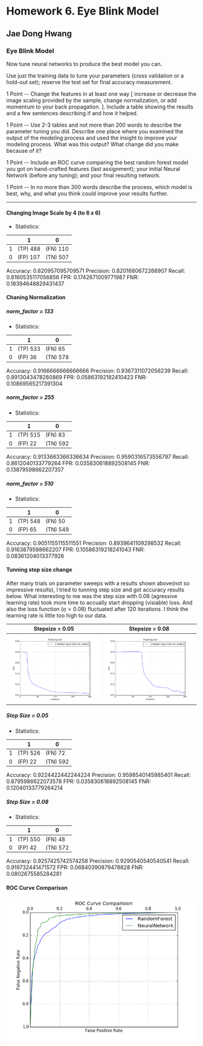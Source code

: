 # Homework 6. Eye Blink Model

## Jae Dong Hwang

### Eye Blink Model

Now tune neural networks to produce the best model you can.

Use just the training data to tune your parameters (cross validation or a hold-out set); reserve the test set for final accuracy measurement.

1 Point -- Change the features in at least one way [ increase or decrease the image scaling provided by the sample, change normalization, or add momentum to your back propagation. ]. Include a table showing the results and a few sentences describing if and how it helped.

1 Point -- Use 2-3 tables and not more than 200 words to describe the parameter tuning you did. Describe one place where you examined the output of the modeling process and used the insight to improve your modeling process. What was this output? What change did you make because of it?

1 Point -- Include an ROC curve comparing the best random forest model you got on hand-crafted features (last assignment); your initial Neural Network (before any tuning); and your final resulting network.

1 Point -- In no more than 300 words describe the process, which model is best, why, and what you think could improve your results further.

***
#### Changing Image Scale by 4 (to 6 x 6)

* Statistics: 

|     | 1        | 0        |
| --- | -------- | -------- |
| 1   | (TP) 488 | (FN) 110 |
| 0   | (FP) 107 | (TN) 507 |
Accuracy: 0.820957095709571
Precision: 0.8201680672268907
Recall: 0.8160535117056856
FPR: 0.1742671009771987
FNR: 0.18394648829431437

#### Chaning Normalization

##### norm_factor = 133

* Statistics: 

|     | 1        | 0        |
| --- | -------- | -------- |
| 1   | (TP) 533 | (FN) 65  |
| 0   | (FP) 36  | (TN) 578 |
Accuracy: 0.9166666666666666
Precision: 0.9367311072056239
Recall: 0.8913043478260869
FPR: 0.05863192182410423
FNR: 0.10869565217391304

##### norm_factor = 255

* Statistics: 

|     | 1        | 0        |
| --- | -------- | -------- |
| 1   | (TP) 515 | (FN) 83  |
| 0   | (FP) 22  | (TN) 592 |
Accuracy: 0.9133663366336634
Precision: 0.9590316573556797
Recall: 0.8612040133779264
FPR: 0.035830618892508145
FNR: 0.13879598662207357

##### norm_factor = 510

* Statistics: 

|     | 1        | 0        |
| --- | -------- | -------- |
| 1   | (TP) 548 | (FN) 50  |
| 0   | (FP) 65  | (TN) 549 |
Accuracy: 0.9051155115511551
Precision: 0.8939641109298532
Recall: 0.9163879598662207
FPR: 0.10586319218241043
FNR: 0.08361204013377926

#### Tunning step size change
After many trials on parameter sweeps with a results shown above(not so impressive results), I tried to tunning step size and got accuracy results below. What interesting to me was the step size with 0.08 (agressive learning rate) took more time to accually start dropping (visiable) loss. And also the loss function ($\eta=0.08$) fluctuated after 120 iterations. I think the learning rate is little too high to our data.

| Stepsize = 0.05 | Stepsize = 0.08 |
|-|-|
|![prob2_training_loss_case_2_15_255.0_ss0.05](prob2_training_loss_case_2_15_255.0_ss0.05.png) |![prob2_training_loss_case_2_15_255.0_ss0.08](prob2_training_loss_case_2_15_255.0_ss0.08.png) |

##### Step Size = 0.05

* Statistics: 

|     | 1        | 0        |
| --- | -------- | -------- |
| 1   | (TP) 526 | (FN) 72  |
| 0   | (FP) 22  | (TN) 592 |
Accuracy: 0.9224422442244224
Precision: 0.9598540145985401
Recall: 0.8795986622073578
FPR: 0.035830618892508145
FNR: 0.12040133779264214

##### Step Size = 0.08

* Statistics: 

|     | 1        | 0        |
| --- | -------- | -------- |
| 1   | (TP) 550 | (FN) 48  |
| 0   | (FP) 42  | (TN) 572 |
Accuracy: 0.9257425742574258
Precision: 0.9290540540540541
Recall: 0.919732441471572
FPR: 0.06840390879478828
FNR: 0.0802675585284281

#### ROC Curve Comparison

![prob2compare_roc_curves_nn_rf_0.0_1.0_0.01](prob2compare_roc_curves_nn_rf_0.0_1.0_0.01.png)